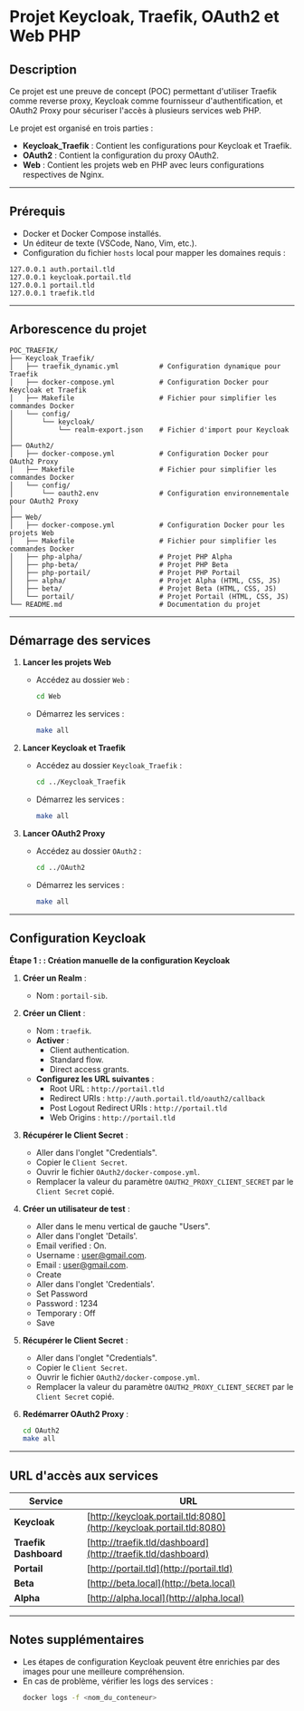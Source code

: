 # Projet Keycloak, Traefik, OAuth2 et Web PHP

## Description

Ce projet est une preuve de concept (POC) permettant d'utiliser Traefik comme reverse proxy, Keycloak comme fournisseur d'authentification, et OAuth2 Proxy pour sécuriser l'accès à plusieurs services web PHP.

Le projet est organisé en trois parties :
- **Keycloak_Traefik** : Contient les configurations pour Keycloak et Traefik.
- **OAuth2** : Contient la configuration du proxy OAuth2.
- **Web** : Contient les projets web en PHP avec leurs configurations respectives de Nginx.

---

## Prérequis

- Docker et Docker Compose installés.
- Un éditeur de texte (VSCode, Nano, Vim, etc.).
- Configuration du fichier `hosts` local pour mapper les domaines requis :

```plaintext
127.0.0.1 auth.portail.tld
127.0.0.1 keycloak.portail.tld
127.0.0.1 portail.tld
127.0.0.1 traefik.tld
```

---

## Arborescence du projet

```
POC_TRAEFIK/
├── Keycloak_Traefik/
│   ├── traefik_dynamic.yml          # Configuration dynamique pour Traefik
│   ├── docker-compose.yml           # Configuration Docker pour Keycloak et Traefik
│   ├── Makefile                     # Fichier pour simplifier les commandes Docker
│   └── config/
│       └── keycloak/
│           └── realm-export.json    # Fichier d'import pour Keycloak
│
├── OAuth2/
│   ├── docker-compose.yml           # Configuration Docker pour OAuth2 Proxy
│   ├── Makefile                     # Fichier pour simplifier les commandes Docker
│   └── config/
│       └── oauth2.env               # Configuration environnementale pour OAuth2 Proxy
│
├── Web/
│   ├── docker-compose.yml           # Configuration Docker pour les projets Web
│   ├── Makefile                     # Fichier pour simplifier les commandes Docker
│   ├── php-alpha/                   # Projet PHP Alpha
│   ├── php-beta/                    # Projet PHP Beta
│   ├── php-portail/                 # Projet PHP Portail
│   ├── alpha/                       # Projet Alpha (HTML, CSS, JS)
│   ├── beta/                        # Projet Beta (HTML, CSS, JS)
│   └── portail/                     # Projet Portail (HTML, CSS, JS)
└── README.md                        # Documentation du projet
```

---

## Démarrage des services

1. **Lancer les projets Web**
   - Accédez au dossier `Web` :
     ```bash
     cd Web
     ```
   - Démarrez les services :
     ```bash
     make all
     ```

2. **Lancer Keycloak et Traefik**
   - Accédez au dossier `Keycloak_Traefik` :
     ```bash
     cd ../Keycloak_Traefik
     ```
   - Démarrez les services :
     ```bash
     make all
     ```

3. **Lancer OAuth2 Proxy**
   - Accédez au dossier `OAuth2` :
     ```bash
     cd ../OAuth2
     ```
   - Démarrez les services :
     ```bash
     make all
     ```

---

## Configuration Keycloak

**Étape 1 : : Création manuelle de la configuration Keycloak**

1. **Créer un Realm** :
   - Nom : `portail-sib`.
2. **Créer un Client** :
   - Nom : `traefik`.
   - **Activer** :
     - Client authentication.
     - Standard flow.
     - Direct access grants.
   - **Configurez les URL suivantes** :
     - Root URL : `http://portail.tld`
     - Redirect URIs : `http://auth.portail.tld/oauth2/callback`
     - Post Logout Redirect URIs : `http://portail.tld`
     - Web Origins : `http://portail.tld`
3. **Récupérer le Client Secret** :
   - Aller dans l'onglet "Credentials".
   - Copier le `Client Secret`.
   - Ouvrir le fichier `OAuth2/docker-compose.yml`.
   - Remplacer la valeur du paramètre `OAUTH2_PROXY_CLIENT_SECRET` par le `Client Secret` copié.

3. **Créer un utilisateur de test** :
   - Aller dans le menu vertical de gauche "Users".
   - Aller dans l'onglet 'Details'.
    - Email verified : On.
    - Username : user@gmail.com.
    - Email : user@gmail.com.
    - Create
   - Aller dans l'onglet 'Credentials'.
    - Set Password
    - Password : 1234
    - Temporary : Off 
    - Save

4. **Récupérer le Client Secret** :
   - Aller dans l'onglet "Credentials".
   - Copier le `Client Secret`.
   - Ouvrir le fichier `OAuth2/docker-compose.yml`.
   - Remplacer la valeur du paramètre `OAUTH2_PROXY_CLIENT_SECRET` par le `Client Secret` copié.

5. **Redémarrer OAuth2 Proxy** :
   ```bash
   cd OAuth2
   make all
   ```

---

## URL d'accès aux services

| Service                 | URL                                      |
|-------------------------|------------------------------------------|
| **Keycloak**           | [http://keycloak.portail.tld:8080](http://keycloak.portail.tld:8080) |
| **Traefik Dashboard**  | [http://traefik.tld/dashboard](http://traefik.tld/dashboard)         |
| **Portail**            | [http://portail.tld](http://portail.tld)                            |
| **Beta**               | [http://beta.local](http://beta.local)                              |
| **Alpha**              | [http://alpha.local](http://alpha.local)                           |

---


## Notes supplémentaires
- Les étapes de configuration Keycloak peuvent être enrichies par des images pour une meilleure compréhension.
- En cas de problème, vérifier les logs des services :
  ```bash
  docker logs -f <nom_du_conteneur>
  ```
